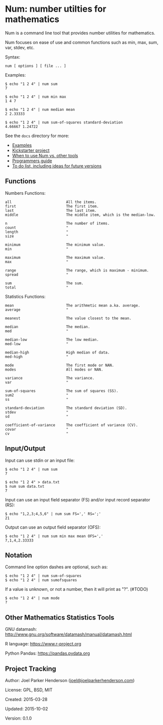 # Num: number utilties for mathematics

Num is a command line tool that provides number utilities for mathematics.

Num focuses on ease of use and common functions such as min, max, sum, var, stdev, etc.

Syntax:

    num [ options ] [ file ... ]

Examples:

    $ echo "1 2 4" | num sum
    7

    $ echo "1 2 4" | num min max
    1 4 7

    $ echo "1 2 4" | num median mean
    2 2.33333

    $ echo "1 2 4" | num sum-of-squares standard-deviation
    4.66667 1.24722

See the `docs` directory for more:

  * [Examples](docs/examples.md)
  * [Kickstarter project](docs/kickstarter-project.md)
  * [When to use Num vs. other tools](docs/when-to-use-num-vs-other-tools.md)
  * [Programmers guide](docs/programmers-guide.md)
  * [To do list, including ideas for future versions](docs/todo.md)

## Functions

Numbers Functions:

    all                         All the items.
    first                       The first item.
    last                        The last item.
    middle                      The middle item, which is the median-low.

    n                           The number of items.
    count                       "
    length                      "
    size                        "

    minimum                     The minimum value.
    min                         "

    maximum                     The maximum value.
    max                         "

    range                       The range, which is maximum - minimum.
    spread                      "

    sum                         The sum.
    total                       "

Statistics Functions:

    mean                        The arithmetic mean a.ka. average.
    average                     "

    meanest                     The value closest to the mean.

    median                      The median.
    med                         "

    median-low                  The low median.
    med-low                     "

    median-high                 High median of data.
    med-high                    "

    mode                        The first mode or NAN.
    modes                       All modes or NAN.

    variance                    The variance.
    var                         "

    sum-of-squares              The sum of squares (SS).
    sum2                        "
    ss                          "

    standard-deviation          The standard deviation (SD).
    stdev                       "
    sd                          "

    coefficient-of-variance     The coefficient of variance (CV).
    covar                       "
    cv                          "



## Input/Output

Input can use stdin or an input file:

    $ echo "1 2 4" | num sum
    7

    $ echo "1 2 4" > data.txt
    $ num sum data.txt
    7

Input can use an input field separator (FS) and/or input record separator (RS):

    $ echo "1,2,3;4,5,6" | num sum FS=',' RS=';'
    21

Output can use an output field separator (OFS):

    $ echo "1 2 4" | num sum min max mean OFS=','
    7,1,4,2.33333


## Notation

Command line option dashes are optional, such as:

    $ echo "1 2 4" | num sum-of-squares
    $ echo "1 2 4" | num sumofsquares

If a value is unknown, or not a number, then it will print as "?". (#TODO)

    $ echo "1 2 4" | num mode
    ?



## Other Mathematics Statistics Tools

GNU datamash:
http://www.gnu.org/software/datamash/manual/datamash.html

R language:
https://www.r-project.org

Python Pandas:
https://pandas.pydata.org


## Project Tracking

Author: Joel Parker Henderson (joel@joelparkerhenderson.com)

License: GPL, BSD, MIT

Created: 2015-03-28

Updated: 2015-10-02

Version: 0.1.0
